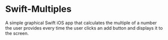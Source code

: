 # Swift-Multiples
A simple graphical Swift iOS app that calculates the multiple of a number the user provides every time the user clicks an add button and displays it to the screen.
